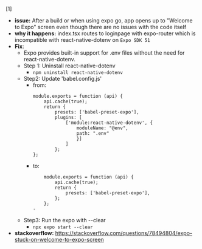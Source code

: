 [1]

- **issue:** After a build or when using expo go, app opens up to "Welcome to Expo" screen even though there are no
  issues with the code itself
- **why it happens:** index.tsx routes to loginpage with expo-router which is incompatible with react-native-dotenv on
  `Expo SDK 51`
- **Fix**:
    - Expo provides built-in support for .env files without the need for react-native-dotenv.
    - Step 1: Uninstall react-native-dotenv
        - ```npm uninstall react-native-dotenv ```
    - Step2: Update 'babel.config.js'
        - from:
            ```aiignore
            module.exports = function (api) {
                api.cache(true);
                return {
                    presets: ['babel-preset-expo'],
                    plugins: [
                        ['module:react-native-dotenv', {
                            moduleName: "@env",
                            path: ".env"
                            }]
                        ]
                    };
            };
        - to:
            ```aiignore
                module.exports = function (api) {
                    api.cache(true);
                    return {
                        presets: ['babel-preset-expo'],
                    };
                };
            -
    - Step3: Run the expo with --clear
        - ```npx expo start --clear ```
- **stackoverflow:** https://stackoverflow.com/questions/78494804/expo-stuck-on-welcome-to-expo-screen


